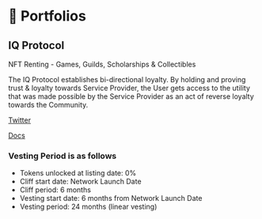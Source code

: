 # :bank: Portfolios

## IQ Protocol

NFT Renting - Games, Guilds, Scholarships & Collectibles

The IQ Protocol establishes bi-directional loyalty. By holding and proving trust & loyalty towards Service Provider, the User gets access to the utility that was made possible by the Service Provider as an act of reverse loyalty towards the Community.

[Twitter](https://twitter.com/nowdaoit)

[Docs](https://docs.iq.space/iq/general/protocol)

### Vesting Period is as follows
- Tokens unlocked at listing date: 0%
- Cliff start date: Network Launch Date
- Cliff period: 6 months
- Vesting start date: 6 months from Network Launch Date
- Vesting period: 24 months (linear vesting)